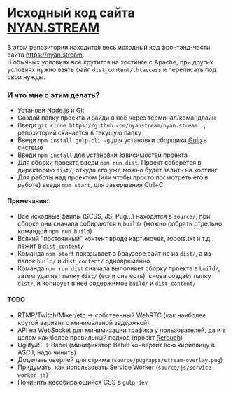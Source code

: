 # Исходный код сайта [NYAN.STREAM](https://nyan.stream/?utm_source=github&utm_content=github-repo&utm_term=nyanstream%2Fnyan.stream)

В этом репозитории находится весь исходный код фронтэнд-части сайта https://nyan.stream.  
В обычных условиях всё крутится на хостинге с Apache, при других условиях нужно взять файл `dist_content/.htaccess` и переписать под свои нужды.

### И что мне с этим делать?

* Установи [Node.js](https://nodejs.org/en/download/) и [Git](https://git-scm.com/downloads)
* Создай папку проекта и зайди в неё через терминал/командлайн
* Введи `git clone https://github.com/nyanstream/nyan.stream .`, репозиторий скачается в текущую папку
* Введи `npm install gulp-cli -g` для установки сборщика [Gulp](https://gulpjs.com) в системе
* Введи `npm install` для установки зависимостей проекта
* Для сборки проекта введи `npm run dist`. Проект соберётся в директорию `dist/`, откуда его уже можно будет залить на хостинг
* Для работы над проектом (или чтобы просто посмотреть его в работе) введи `npm start`, для завершения Ctrl+C

#### Примечания:

* Все исходные файлы (SCSS, JS, Pug...) находятся в `source/`, при сборке они сначала собираются в `build/` (можно собрать отдельно командой `npm run build`)
* Всякий "постоянный" контент вроде картиночек, robots.txt и т.д. лежит в `dist_content/`
* Команда `npm start` показывает в браузере сайт не из `dist/`, а из папок `build/` и `dist_content/` одновременно
* Команда `npm run dist` сначала выполняет сборку проекта в `build/`, затем удаляет папку `dist/` (если она есть), снова создаёт папку `dist/`, и копирует в неё содержимое `build/` и `dist_content/`

#### TODO

* RTMP/Twitch/Mixer/etc -> собственный WebRTC (как наиболее крутой вариант с минимальной задержкой)
* API на WebSocket для минимизации трафика у пользователей, да и в целом как более правильный подход (проект [Rerouch](https://github.com/nyanstream/rerouch))
* UglifyJS -> Babel (минификатор Babel конвертит всю кириллицу в ASCII, надо чинить)
* Доделать оверлей для стрима (`source/pug/apps/stream-overlay.pug`)
* Придумать, как использовать Service Worker (`source/js/service-worker.js`)
* Починить несобирающийся CSS в `gulp dev`

